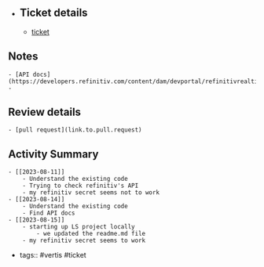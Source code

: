 - ## Ticket details
	- [ticket](https://gitlab.vertis.com:8443/vertis/ls2/-/issues/14)
## Notes
	- [API docs](https://developers.refinitiv.com/content/dam/devportal/refinitivrealtimeapi_pdfs/rrt_optimized.pdf)
	-
## Review details
	- [pull request](link.to.pull.request)
## Activity Summary
	- [[2023-08-11]]
		- Understand the existing code
		- Trying to check refinitiv's API
		- my refinitiv secret seems not to work
	- [[2023-08-14]]
		- Understand the existing code
		- Find API docs
	- [[2023-08-15]]
		- starting up LS project locally
			- we updated the readme.md file
		- my refinitiv secret seems to work
- tags:: #vertis #ticket